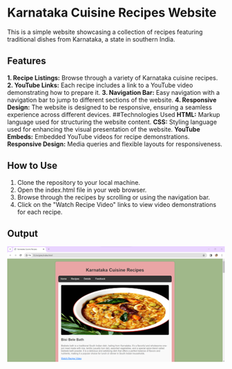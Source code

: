 # Karnataka Cuisine Recipes Website
This is a simple website showcasing a collection of recipes featuring traditional dishes from Karnataka, a state in southern India.

## Features
**1. Recipe Listings:** Browse through a variety of Karnataka cuisine recipes.
**2. YouTube Links:** Each recipe includes a link to a YouTube video demonstrating how to prepare it.
**3. Navigation Bar:** Easy navigation with a navigation bar to jump to different sections of the website.
**4. Responsive Design:** The website is designed to be responsive, ensuring a seamless experience across different devices.
##Technologies Used
**HTML:** Markup language used for structuring the website content.
**CSS:** Styling language used for enhancing the visual presentation of the website.
**YouTube Embeds:** Embedded YouTube videos for recipe demonstrations.
**Responsive Design:** Media queries and flexible layouts for responsiveness.
## How to Use
1. Clone the repository to your local machine.
2. Open the index.html file in your web browser.
3. Browse through the recipes by scrolling or using the navigation bar.
4. Click on the "Watch Recipe Video" links to view video demonstrations for each recipe.
## Output
![Bisi Bele Bath](https://github.com/chaithrabc/Karnataka-Cuisine-Recipes/blob/main/Output/img%201.png)
